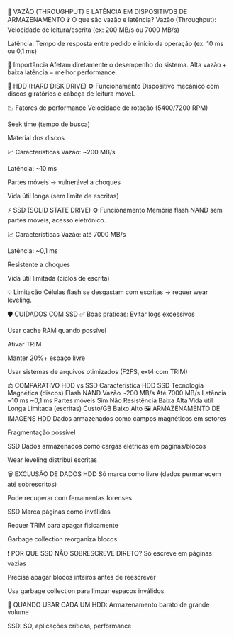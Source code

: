 💾 VAZÃO (THROUGHPUT) E LATÊNCIA EM DISPOSITIVOS DE ARMAZENAMENTO
❓ O que são vazão e latência?
Vazão (Throughput): Velocidade de leitura/escrita (ex: 200 MB/s ou 7000 MB/s)

Latência: Tempo de resposta entre pedido e início da operação (ex: 10 ms ou 0,1 ms)

🧠 Importância
Afetam diretamente o desempenho do sistema. Alta vazão + baixa latência = melhor performance.

💽 HDD (HARD DISK DRIVE)
⚙️ Funcionamento
Dispositivo mecânico com discos giratórios e cabeça de leitura móvel.

📉 Fatores de performance
Velocidade de rotação (5400/7200 RPM)

Seek time (tempo de busca)

Material dos discos

📈 Características
Vazão: ~200 MB/s

Latência: ~10 ms

Partes móveis → vulnerável a choques

Vida útil longa (sem limite de escritas)

⚡ SSD (SOLID STATE DRIVE)
⚙️ Funcionamento
Memória flash NAND sem partes móveis, acesso eletrônico.

📈 Características
Vazão: até 7000 MB/s

Latência: ~0,1 ms

Resistente a choques

Vida útil limitada (ciclos de escrita)

💡 Limitação
Células flash se desgastam com escritas → requer wear leveling.

🛡️ CUIDADOS COM SSD
✅ Boas práticas:
Evitar logs excessivos

Usar cache RAM quando possível

Ativar TRIM

Manter 20%+ espaço livre

Usar sistemas de arquivos otimizados (F2FS, ext4 com TRIM)

⚖️ COMPARATIVO HDD vs SSD
Característica	HDD	SSD
Tecnologia	Magnética (discos)	Flash NAND
Vazão	~200 MB/s	Até 7000 MB/s
Latência	~10 ms	~0,1 ms
Partes móveis	Sim	Não
Resistência	Baixa	Alta
Vida útil	Longa	Limitada (escritas)
Custo/GB	Baixo	Alto
🖼️ ARMAZENAMENTO DE IMAGENS
HDD
Dados armazenados como campos magnéticos em setores

Fragmentação possível

SSD
Dados armazenados como cargas elétricas em páginas/blocos

Wear leveling distribui escritas

🗑️ EXCLUSÃO DE DADOS
HDD
Só marca como livre (dados permanecem até sobrescritos)

Pode recuperar com ferramentas forenses

SSD
Marca páginas como inválidas

Requer TRIM para apagar fisicamente

Garbage collection reorganiza blocos

❗ POR QUE SSD NÃO SOBRESCREVE DIRETO?
Só escreve em páginas vazias

Precisa apagar blocos inteiros antes de reescrever

Usa garbage collection para limpar espaços inválidos

🎯 QUANDO USAR CADA UM
HDD: Armazenamento barato de grande volume

SSD: SO, aplicações críticas, performance
